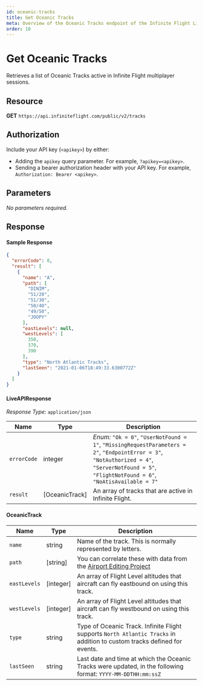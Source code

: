 ```yaml
---
id: oceanic-tracks
title: Get Oceanic Tracks
meta: Overview of the Oceanic Tracks endpoint of the Infinite Flight Live API
order: 10
---
```


# Get Oceanic Tracks

Retrieves a list of Oceanic Tracks active in Infinite Flight multiplayer sessions.

## Resource

**GET** `https://api.infiniteflight.com/public/v2/tracks`

## Authorization

Include your API key (`<apikey>`) by either:

- Adding the `apikey` query parameter. For example, `?apikey=<apikey>`.
- Sending a bearer authorization header with your API key. For example, `Authorization: Bearer <apikey>`.

## Parameters

*No parameters required.*

## Response

#### Sample Response

```json
{
  "errorCode": 0,
  "result": [
    {
      "name": "A",
      "path": [
        "DINIM",
        "51/20",
        "51/30",
        "50/40",
        "49/50",
        "JOOPY"
      ],
      "eastLevels": null,
      "westLevels": [
        350,
        370,
        390
      ],
      "type": "North Atlantic Tracks",
      "lastSeen": "2021-01-06T18:49:33.6300772Z"
    }
  ]
}
```

#### LiveAPIResponse

*Response Type:* `application/json`

| Name        | Type           | Description                                                  |
| ----------- | -------------- | ------------------------------------------------------------ |
| `errorCode` | integer        | _Enum:_ `"Ok = 0"`, `"UserNotFound = 1"`, `"MissingRequestParameters = 2"`, `"EndpointError = 3"`, `"NotAuthorized = 4"`, `"ServerNotFound = 5"`, `"FlightNotFound = 6"`, `"NoAtisAvailable = 7"` |
| `result`    | [OceanicTrack] | An array of tracks that are active in Infinite Flight.       |

#### OceanicTrack

| Name         | Type      | Description                                                  |
| ------------ | --------- | ------------------------------------------------------------ |
| `name`       | string    | Name of the track. This is normally represented by letters.  |
| `path`       | [string]  | You can correlate these with data from the [Airport Editing Project](https://github.com/infiniteflightairportediting/) |
| `eastLevels` | [integer] | An array of Flight Level altitudes that aircraft can fly eastbound on using this track. |
| `westLevels` | [integer] | An array of Flight Level altitudes that aircraft can fly westbound on using this track. |
| `type`       | string    | Type of Oceanic Track. Infinite Flight supports `North Atlantic Tracks` in addition to custom tracks defined for events. |
| `lastSeen`   | string    | Last date and time at which the Oceanic Tracks were updated, in the following format: `YYYY-MM-DDTHH:mm:ssZ` |

